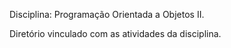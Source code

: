 
Disciplina: Programação Orientada a Objetos II.

Diretório vinculado com as atividades da disciplina.
